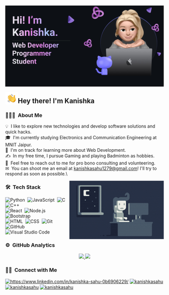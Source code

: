 ![Kanishka Banner](https://github.com/kanishkasahu553/kanishkasahu553-kanishkasahu553/blob/main/Make%20your%20README.jpg)

<img alt="./Night-Coding.gif" src="./Hand%20Wave.gif" width='40' align="left"/><h2>Hey there! I'm Kanishka</h2>

<!-- ## 👋 &nbsp;Hey there! I'm Kanishka -->

### 👨🏻‍💻 &nbsp;About Me

💡 &nbsp;I like to explore new technologies and develop software solutions and quick hacks.\
🎓 &nbsp;I'm currently studying Electronics and Communication Engineering at MNIT Jaipur.\
🌱 &nbsp;I'm on track for learning more about Web Development.\
✍ &nbsp;In my free time, I pursue Gaming and playing Badminton as hobbies.\
💬 &nbsp;Feel free to reach out to me for pro bono consulting and volunteering.\
✉ &nbsp;You can shoot me an email at kanishkasahu1279@gmail.com! I'll try to respond as soon as possible.\

<img alt="Night Coding" src="https://github.com/kanishkasahu553/kanishkasahu553-kanishkasahu553/blob/main/Night-Coding.gif" align="right"/>

### 🛠 &nbsp;Tech Stack

![Python](https://img.shields.io/badge/-Python-05122A?style=flat&logo=python)&nbsp;
![JavaScript](https://img.shields.io/badge/-JavaScript-05122A?style=flat&logo=javascript)&nbsp;
![C](https://img.shields.io/badge/-C-05122A?style=flat&logo=C&logoColor=A8B9CC)&nbsp;
![C++](https://img.shields.io/badge/-C++-05122A?style=flat&logo=C%2B%2B&logoColor=00599C)\
![React](https://img.shields.io/badge/-React-05122A?style=flat&logo=react)&nbsp;
![Node.js](https://img.shields.io/badge/-Node.js-05122A?style=flat&logo=node.js)&nbsp;
![Bootstrap](https://img.shields.io/badge/-Bootstrap-05122A?style=flat&logo=bootstrap&logoColor=563D7C)\
![HTML](https://img.shields.io/badge/-HTML-05122A?style=flat&logo=HTML5)&nbsp;
![CSS](https://img.shields.io/badge/-CSS-05122A?style=flat&logo=CSS3&logoColor=1572B6)&nbsp;
![Git](https://img.shields.io/badge/-Git-05122A?style=flat&logo=git)\
![GitHub](https://img.shields.io/badge/-GitHub-05122A?style=flat&logo=github)&nbsp;
![Visual Studio Code](https://img.shields.io/badge/-Visual%20Studio%20Code-05122A?style=flat&logo=visual-studio-code&logoColor=007ACC)&nbsp;









### ⚙ &nbsp;GitHub Analytics

<p align="center">
<a href="https://github.com/kanishkasahu553">
  <img height="180em" src="https://github-readme-stats-eight-theta.vercel.app/api?username=kanishkasahu553&show_icons=true&theme=algolia&include_all_commits=true&count_private=true"/>
  <img height="180em" src="https://github-readme-stats-eight-theta.vercel.app/api/top-langs/?username=kanishkasahu553&layout=compact&langs_count=8&theme=algolia"/>
</a>
</p>

### 🤝🏻 &nbsp;Connect with Me

<p align="left">
<a href="https://www.linkedin.com/in/kanishka-sahu-0b6906229/" target="blank"><img align="center" src="https://raw.githubusercontent.com/rahuldkjain/github-profile-readme-generator/master/src/images/icons/Social/linked-in-alt.svg" alt="https://www.linkedin.com/in/kanishka-sahu-0b6906229/" height="30" width="40" /></a>
<a href="https://instagram.com/kanishkasahu648" target="blank"><img align="center" src="https://raw.githubusercontent.com/rahuldkjain/github-profile-readme-generator/master/src/images/icons/Social/instagram.svg" alt="kanishkasahu" height="30" width="40" /></a>
<a href="https://www.codechef.com/users/kanishkasahu10" target="blank"><img align="center" src="https://cdn.jsdelivr.net/npm/simple-icons@3.1.0/icons/codechef.svg" alt="kanishkasahu" height="30" width="40" /></a>
<a href="https://codeforces.com/profile/kanishkasahu" target="blank"><img align="center" src="https://raw.githubusercontent.com/rahuldkjain/github-profile-readme-generator/master/src/images/icons/Social/codeforces.svg" alt="kanishkasahu" height="30" width="40" /></a>
</p>

